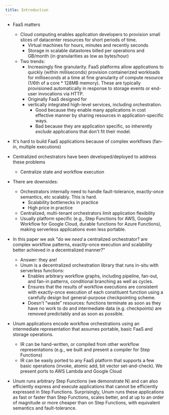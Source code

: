 ```yaml
---
title: Introduction
---
```


  * FaaS matters
    * Cloud computing enables application developers to provision small slices of datacenter resources for short periods of time.
      * Virtual machines for hours, minutes and recently seconds
      * Storage in scalable datastores billed per operations and GB/month (in granularities as low as bytes/hour)
    * Two trends:
      * Increasingly fine granularity. FaaS platforms allow applications to
        quickly (within milliseconds) provision containerized workloads for
        milliseconds at a time at fine granularity of compute resource (1/6th of
        a core * 128MB memory). These are typically provisioned automatically in
        response to storage events or end-user invocations via HTTP.
      * Originally FaaS designed for 
      * vertically integrated high-level services, including orchestration.
        * Good because they enable many applications in cost effective manner by sharing resources in application-specific ways.
        * Bad because they are application specific, so inherently _exclude_ applications that don't fit their model.

  * It's hard to build FaaS applications because of complex workflows (fan-in, multiple executions)

  * Centralized orchestrators have been developed/deployed to address these problems
    * Centralize state and workflow execution

  * There are downsides:
    * Orchestrators internally need to handle fault-tolerance, exactly-once
      semantics, etc scalably. This is hard.
      * Scalability bottlenecks in practice
      * High price in practice
    * Centralized, multi-tenant orchestrators limit application flexibility
    * Usually platform specific (e.g., Step Functions for AWS, Google Workflow
      for Google Cloud, durable functions for Azure Functions), making serverless applications even less portable.

  * In this paper we ask "do we _need_ a centralized orchestrator? are complex
    workflow patterns, exactly-once execution and scalability better achieved
    in a decentralized manner?"
    * Answer: they are!
    * Unum is a decentralized orchestration library that runs in-situ with serverless functions:
      * Enables arbitrary workflow graphs, including pipeline, fan-out, and
        fan-in patterns, conditional branching as well as cycles.
      * Ensures that the results of workflow executions are consistent with
        exactly-once execution of each constituent function using a carefully
        design but general-purpose checkpointing scheme.
      * Doesn't "waste" resources: functions terminate as soon as they have no
        work to do and intermediate data (e.g. checkpoints) are removed
        predictably and as soon as possible.
   * Unum applications encode workflow orchestrations using an intermediate representation that assumes portable, basic FaaS and storage operations.
     * IR can be hand-written, or compiled from other workflow representations (e.g., we built and present a compiler for Step Functions)
     * IR can be easily ported to any FaaS platform that supports a few basic
       operations (invoke, atomic add, bit vector set-and-check). We present
       ports to AWS Lambda and Google Cloud
   * Unum runs arbitrary Step Functions (we demonstrate N) and can also
     efficiently express and execute applications that cannot be efficiently
     expressed in Step Functions. Surprisingly, Unum runs these applications as
     fast or faster than Step Functions, scales better, and at up to an order of
     magnitude or more cheaper than on Step Functions, with equivalent semantics
     and fault-tolerance.
